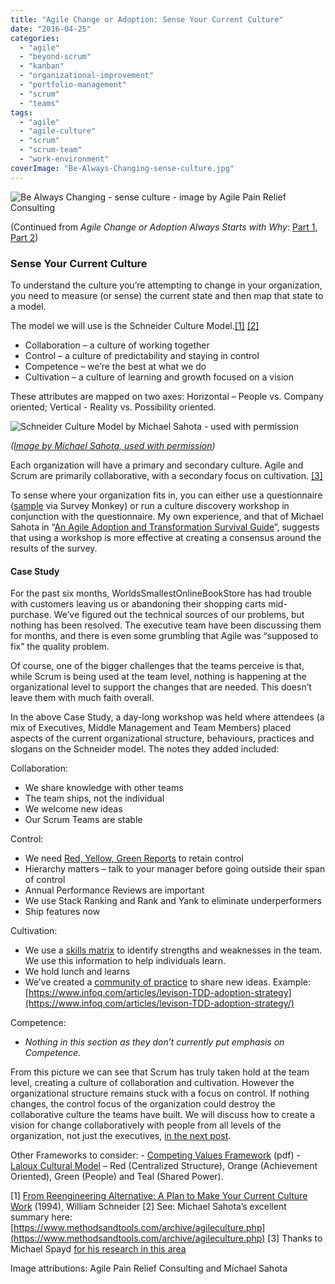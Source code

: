 ```yaml
---
title: "Agile Change or Adoption: Sense Your Current Culture"
date: "2016-04-25"
categories: 
  - "agile"
  - "beyond-scrum"
  - "kanban"
  - "organizational-improvement"
  - "portfolio-management"
  - "scrum"
  - "teams"
tags: 
  - "agile"
  - "agile-culture"
  - "scrum"
  - "scrum-team"
  - "work-environment"
coverImage: "Be-Always-Changing-sense-culture.jpg"
---
```


![Be Always Changing - sense culture - image by Agile Pain Relief Consulting](src/content/blog/agile-change-or-adoption-sense-your-current-culture/images/Be-Always-Changing-sense-culture.jpg)

(Continued from _Agile Change or Adoption Always Starts with Why_: [Part 1](/blog/agile-change-or-adoption-always-starts-with-why.html), [Part 2](/blog/agile-change-or-adoption-the-steps-to-go-from-why-to-how.html))

### Sense Your Current Culture

To understand the culture you’re attempting to change in your organization, you need to measure (or sense) the current state and then map that state to a model.

The model we will use is the Schneider Culture Model.[\[1\]](#footnotes) [\[2\]](#footnotes)

- Collaboration – a culture of working together
- Control – a culture of predictability and staying in control
- Competence – we’re the best at what we do
- Cultivation – a culture of learning and growth focused on a vision

These attributes are mapped on two axes: Horizontal – People vs. Company oriented; Vertical - Reality vs. Possibility oriented.

![Schneider Culture Model by Michael Sahota - used with permission](src/content/blog/agile-change-or-adoption-sense-your-current-culture/images/Schneider-Culture-Model.Michael-Sahota.jpg)

_([Image by Michael Sahota, used with permission](https://shift314.com/how-to-make-your-culture-work/))_

Each organization will have a primary and secondary culture. Agile and Scrum are primarily collaborative, with a secondary focus on cultivation. [\[3\]](#footnotes)

To sense where your organization fits in, you can either use a questionnaire ([sample](https://www.surveymonkey.com/mp/employee-satisfaction-surveys/) via Survey Monkey) or run a culture discovery workshop in conjunction with the questionnaire. My own experience, and that of Michael Sahota in “[An Agile Adoption and Transformation Survival Guide](https://www.infoq.com/minibooks/agile-adoption-transformation/)”, suggests that using a workshop is more effective at creating a consensus around the results of the survey.

#### Case Study

For the past six months, WorldsSmallestOnlineBookStore has had trouble with customers leaving us or abandoning their shopping carts mid-purchase. We’ve figured out the technical sources of our problems, but nothing has been resolved. The executive team have been discussing them for months, and there is even some grumbling that Agile was “supposed to fix” the quality problem.

Of course, one of the bigger challenges that the teams perceive is that, while Scrum is being used at the team level, nothing is happening at the organizational level to support the changes that are needed. This doesn’t leave them with much faith overall.

In the above Case Study, a day-long workshop was held where attendees (a mix of Executives, Middle Management and Team Members) placed aspects of the current organizational structure, behaviours, practices and slogans on the Schneider model. The notes they added included:

Collaboration:

- We share knowledge with other teams
- The team ships, not the individual
- We welcome new ideas
- Our Scrum Teams are stable

Control:

- We need [Red, Yellow, Green Reports](/blog/red-yellow-green-or-rygrag-reports-how-they-hide-the-truth.html) to retain control
- Hierarchy matters – talk to your manager before going outside their span of control
- Annual Performance Reviews are important
- We use Stack Ranking and Rank and Yank to eliminate underperformers
- Ship features now

Cultivation:

- We use a [skills matrix](https://agilepainrelief.com/blog/scrummaster-tales-the-team-gets-bottlenecked.html) to identify strengths and weaknesses in the team. We use this information to help individuals learn.
- We hold lunch and learns
- We’ve created a [community of practice](https://www.mountaingoatsoftware.com/blog/cultivate-communities-of-practice) to share new ideas. Example: [https://www.infoq.com/articles/levison-TDD-adoption-strategy](https://www.infoq.com/articles/levison-TDD-adoption-strategy/)

Competence:

- _Nothing in this section as they don’t currently put emphasis on Competence._

From this picture we can see that Scrum has truly taken hold at the team level, creating a culture of collaboration and cultivation. However the organizational structure remains stuck with a focus on control. If nothing changes, the control focus of the organization could destroy the collaborative culture the teams have built. We will discuss how to create a vision for change collaboratively with people from all levels of the organization, not just the executives, [in the next post](/blog/agile-change-or-adoption-create-a-vision.html).

Other Frameworks to consider: - [Competing Values Framework](https://www.thercfgroup.com/files/resources/an_introduction_to_the_competing_values_framework.pdf) (pdf) - [Laloux Cultural Model](https://www.humanizingwork.com/laloux-cultural-model-and-agile-adoption/) – Red (Centralized Structure), Orange (Achievement Oriented), Green (People) and Teal (Shared Power).

\[1\] [From Reengineering Alternative: A Plan to Make Your Current Culture Work](https://www.amazon.com/The-Reengineering-Alternative-William-Schneider/dp/0071359818/&tag=notesfromatoo-20) (1994), William Schneider \[2\] See: Michael Sahota’s excellent summary here: [https://www.methodsandtools.com/archive/agileculture.php](https://www.methodsandtools.com/archive/agileculture.php) \[3\] Thanks to Michael Spayd [for his research in this area](https://collectiveedgecoaching.com/2010/07/agile__culture/)

Image attributions: Agile Pain Relief Consulting and Michael Sahota
